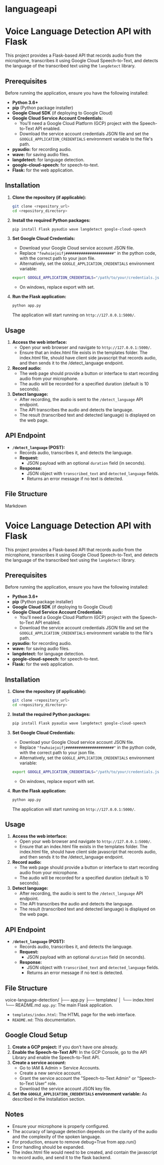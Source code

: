# languageapi
# Voice Language Detection API with Flask

This project provides a Flask-based API that records audio from the microphone, transcribes it using Google Cloud Speech-to-Text, and detects the language of the transcribed text using the `langdetect` library.

## Prerequisites

Before running the application, ensure you have the following installed:

* **Python 3.6+**
* **pip** (Python package installer)
* **Google Cloud SDK** (if deploying to Google Cloud)
* **Google Cloud Service Account Credentials:**
    * You'll need a Google Cloud Platform (GCP) project with the Speech-to-Text API enabled.
    * Download the service account credentials JSON file and set the `GOOGLE_APPLICATION_CREDENTIALS` environment variable to the file's path.
* **pyaudio:** for recording audio.
* **wave:** for saving audio files.
* **langdetect:** for language detection.
* **google-cloud-speech:** for speech-to-text.
* **Flask:** for the web application.

## Installation

1.  **Clone the repository (if applicable):**

    ```bash
    git clone <repository_url>
    cd <repository_directory>
    ```

2.  **Install the required Python packages:**

    ```bash
    pip install Flask pyaudio wave langdetect google-cloud-speech
    ```

3.  **Set Google Cloud Credentials:**

    * Download your Google Cloud service account JSON file.
    * Replace `"fewhoiejoifj######################"` in the python code, with the correct path to your json file.
    * Alternatively, set the `GOOGLE_APPLICATION_CREDENTIALS` environment variable:

    ```bash
    export GOOGLE_APPLICATION_CREDENTIALS="/path/to/your/credentials.json"
    ```
    * On windows, replace export with set.

4.  **Run the Flask application:**

    ```bash
    python app.py
    ```

    The application will start running on `http://127.0.0.1:5000/`.

## Usage

1.  **Access the web interface:**
    * Open your web browser and navigate to `http://127.0.0.1:5000/`.
    * Ensure that an index.html file exists in the templates folder. The index.html file, should have client side javascript that records audio, and then sends it to the /detect_language endpoint.
2.  **Record audio:**
    * The web page should provide a button or interface to start recording audio from your microphone.
    * The audio will be recorded for a specified duration (default is 10 seconds).
3.  **Detect language:**
    * After recording, the audio is sent to the `/detect_language` API endpoint.
    * The API transcribes the audio and detects the language.
    * The result (transcribed text and detected language) is displayed on the web page.

## API Endpoint

* **`/detect_language` (POST):**
    * Records audio, transcribes it, and detects the language.
    * **Request:**
        * JSON payload with an optional `duration` field (in seconds).
    * **Response:**
        * JSON object with `transcribed_text` and `detected_language` fields.
        * Returns an error message if no text is detected.

## File Structure
Markdown

# Voice Language Detection API with Flask

This project provides a Flask-based API that records audio from the microphone, transcribes it using Google Cloud Speech-to-Text, and detects the language of the transcribed text using the `langdetect` library.

## Prerequisites

Before running the application, ensure you have the following installed:

* **Python 3.6+**
* **pip** (Python package installer)
* **Google Cloud SDK** (if deploying to Google Cloud)
* **Google Cloud Service Account Credentials:**
    * You'll need a Google Cloud Platform (GCP) project with the Speech-to-Text API enabled.
    * Download the service account credentials JSON file and set the `GOOGLE_APPLICATION_CREDENTIALS` environment variable to the file's path.
* **pyaudio:** for recording audio.
* **wave:** for saving audio files.
* **langdetect:** for language detection.
* **google-cloud-speech:** for speech-to-text.
* **Flask:** for the web application.

## Installation

1.  **Clone the repository (if applicable):**

    ```bash
    git clone <repository_url>
    cd <repository_directory>
    ```

2.  **Install the required Python packages:**

    ```bash
    pip install Flask pyaudio wave langdetect google-cloud-speech
    ```

3.  **Set Google Cloud Credentials:**

    * Download your Google Cloud service account JSON file.
    * Replace `"fewhoiejoifj######################"` in the python code, with the correct path to your json file.
    * Alternatively, set the `GOOGLE_APPLICATION_CREDENTIALS` environment variable:

    ```bash
    export GOOGLE_APPLICATION_CREDENTIALS="/path/to/your/credentials.json"
    ```
    * On windows, replace export with set.

4.  **Run the Flask application:**

    ```bash
    python app.py
    ```

    The application will start running on `http://127.0.0.1:5000/`.

## Usage

1.  **Access the web interface:**
    * Open your web browser and navigate to `http://127.0.0.1:5000/`.
    * Ensure that an index.html file exists in the templates folder. The index.html file, should have client side javascript that records audio, and then sends it to the /detect_language endpoint.
2.  **Record audio:**
    * The web page should provide a button or interface to start recording audio from your microphone.
    * The audio will be recorded for a specified duration (default is 10 seconds).
3.  **Detect language:**
    * After recording, the audio is sent to the `/detect_language` API endpoint.
    * The API transcribes the audio and detects the language.
    * The result (transcribed text and detected language) is displayed on the web page.

## API Endpoint

* **`/detect_language` (POST):**
    * Records audio, transcribes it, and detects the language.
    * **Request:**
        * JSON payload with an optional `duration` field (in seconds).
    * **Response:**
        * JSON object with `transcribed_text` and `detected_language` fields.
        * Returns an error message if no text is detected.

## File Structure

voice-language-detection/
├── app.py
├── templates/
│   └── index.html
└── README.md
`app.py`: The main Flask application.
* `templates/index.html`: The HTML page for the web interface.
* `README.md`: This documentation.

## Google Cloud Setup

1.  **Create a GCP project:** If you don't have one already.
2.  **Enable the Speech-to-Text API:** In the GCP Console, go to the API Library and enable the Speech-to-Text API.
3.  **Create a service account:**
    * Go to IAM & Admin > Service Accounts.
    * Create a new service account.
    * Grant the service account the "Speech-to-Text Admin" or "Speech-to-Text User" role.
    * Download the service account JSON key file.
4.  **Set the `GOOGLE_APPLICATION_CREDENTIALS` environment variable:** As described in the Installation section.

## Notes

* Ensure your microphone is properly configured.
* The accuracy of language detection depends on the clarity of the audio and the complexity of the spoken language.
* For production, ensure to remove debug=True from app.run()
* Error handling should be expanded.
* The index.html file would need to be created, and contain the javascript to record audio, and send it to the flask backend.
